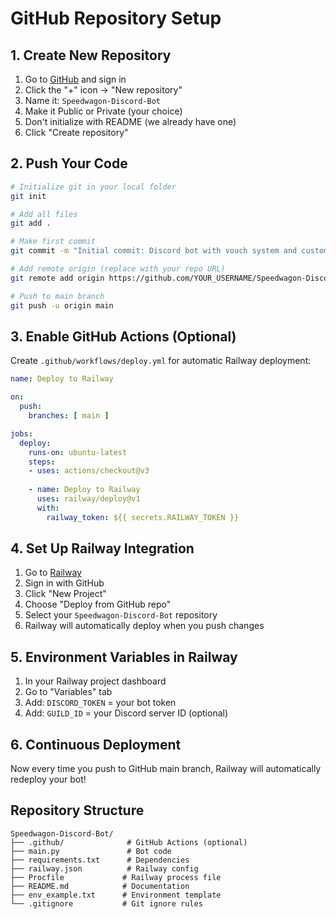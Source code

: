 # GitHub Repository Setup

## 1. Create New Repository
1. Go to [GitHub](https://github.com) and sign in
2. Click the "+" icon → "New repository"
3. Name it: `Speedwagon-Discord-Bot`
4. Make it Public or Private (your choice)
5. Don't initialize with README (we already have one)
6. Click "Create repository"

## 2. Push Your Code
```bash
# Initialize git in your local folder
git init

# Add all files
git add .

# Make first commit
git commit -m "Initial commit: Discord bot with vouch system and custom commands"

# Add remote origin (replace with your repo URL)
git remote add origin https://github.com/YOUR_USERNAME/Speedwagon-Discord-Bot.git

# Push to main branch
git push -u origin main
```

## 3. Enable GitHub Actions (Optional)
Create `.github/workflows/deploy.yml` for automatic Railway deployment:

```yaml
name: Deploy to Railway

on:
  push:
    branches: [ main ]

jobs:
  deploy:
    runs-on: ubuntu-latest
    steps:
    - uses: actions/checkout@v3
    
    - name: Deploy to Railway
      uses: railway/deploy@v1
      with:
        railway_token: ${{ secrets.RAILWAY_TOKEN }}
```

## 4. Set Up Railway Integration
1. Go to [Railway](https://railway.app)
2. Sign in with GitHub
3. Click "New Project"
4. Choose "Deploy from GitHub repo"
5. Select your `Speedwagon-Discord-Bot` repository
6. Railway will automatically deploy when you push changes

## 5. Environment Variables in Railway
1. In your Railway project dashboard
2. Go to "Variables" tab
3. Add: `DISCORD_TOKEN` = your bot token
4. Add: `GUILD_ID` = your Discord server ID (optional)

## 6. Continuous Deployment
Now every time you push to GitHub main branch, Railway will automatically redeploy your bot!

## Repository Structure
```
Speedwagon-Discord-Bot/
├── .github/              # GitHub Actions (optional)
├── main.py               # Bot code
├── requirements.txt      # Dependencies
├── railway.json          # Railway config
├── Procfile             # Railway process file
├── README.md            # Documentation
├── env_example.txt      # Environment template
└── .gitignore           # Git ignore rules
```

